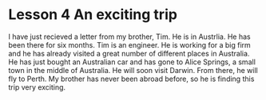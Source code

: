 # Lesson 4     An exciting trip 

I have just recieved a letter from my brother, Tim. He is in Austrlia. He has been there for six months. Tim is an engineer. He is working for a big firm and he has already visited a great number of different places in Australia. He has just bought an Australian car and has gone to Alice Springs, a small town in the middle of Australia. He will soon visit Darwin. From there, he will fly to Perth. My brother has never been abroad before, so he is finding this trip very exciting.
